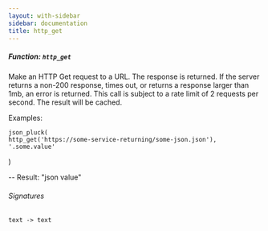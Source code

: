 ```yaml
---
layout: with-sidebar
sidebar: documentation
title: http_get
---
```


##### Function: `http_get`
Make an HTTP Get request to a URL. The response is returned. If the server
  returns a non-200 response, times out, or returns a response larger than 1mb,
  an error is returned.
  This call is subject to a rate limit of 2 requests per second. The result will
  be cached.

Examples:


    json_pluck(
    http_get('https://some-service-returning/some-json.json'),
    '.some.value'
  )

  -- Result: "json value"

###### Signatures
    text -> text


